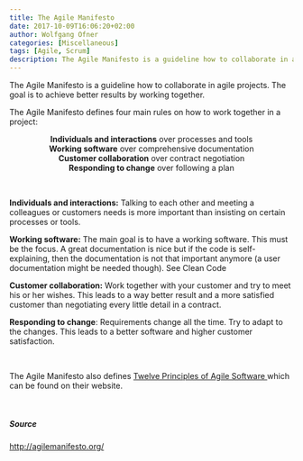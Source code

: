 ```yaml
---
title: The Agile Manifesto
date: 2017-10-09T16:06:20+02:00
author: Wolfgang Ofner
categories: [Miscellaneous]
tags: [Agile, Scrum]
description: The Agile Manifesto is a guideline how to collaborate in agile projects. The goal is to achieve better results by working together...
---
```

The Agile Manifesto is a guideline how to collaborate in agile projects. The goal is to achieve better results by working together.

The Agile Manifesto defines four main rules on how to work together in a project:

<p style="text-align: center;">
  <strong>Individuals and interactions</strong> over processes and tools<br /> <strong>Working software</strong> over comprehensive documentation<br /> <strong>Customer collaboration</strong> over contract negotiation<br /> <strong>Responding to change</strong> over following a plan
</p>

&nbsp;

**Individuals and interactions:** Talking to each other and meeting a colleagues or customers needs is more important than insisting on certain processes or tools.

**Working software:** The main goal is to have a working software. This must be the focus. A great documentation is nice but if the code is self-explaining, then the documentation is not that important anymore (a user documentation might be needed though). See Clean Code

**Customer collaboration:** Work together with your customer and try to meet his or her wishes. This leads to a way better result and a more satisfied customer than negotiating every little detail in a contract.

**Responding to change**: Requirements change all the time. Try to adapt to the changes. This leads to a better software and higher customer satisfaction.

&nbsp;

The Agile Manifesto also defines <a href="http://agilemanifesto.org/principles.html" target="_blank" rel="noopener">Twelve Principles of Agile Software </a>which can be found on their website.

&nbsp;

##### Source

<a href="http://agilemanifesto.org/" target="_blank" rel="noopener">http://agilemanifesto.org/</a>